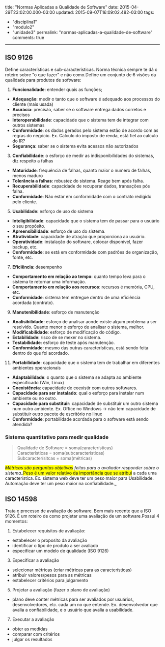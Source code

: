 title: "Normas Aplicadas a Qualidade de Software"
date: 2015-04-29T23:02:00.000-03:00
updated: 2015-09-07T16:09:02.482-03:00
tags: 
- "disciplina1"
- "modulo2"
- "unidade3"
permalink: "normas-aplicadas-a-qualidade-de-software"
comments: true
---

## ISO 9126

Define características e sub-características. Norma técnica sempre te dá o roteiro sobre "o que fazer" e não como.Define um conjunto de 6 visões da qualidade para produtos de software:

1.  **Funcionalidade**: entender quais as funções;

*   **Adequação**: medir o tanto que o software é adequado aos processos do cliente (mais usada)
*   **Acurácia**: precisão, saber se o software entrega dados corretos e precisos
*   **Interoperabilidade**: capacidade que o sistema tem de integrar com outros sistemas
*   **Conformidade**: os dados gerados pelo sistema estão de acordo com as regras do negócio. Ex. Calculo do imposto de renda, está fiel ao calculo do IR?
*   **Segurança**: saber se o sistema evita acessos não autorizados

3.  **Confiabilidade**: o esforço de medir as indisponibilidades do sistemas, diz respeito a falhas

*   **Maturidade**: frequência de falhas, quanto maior o numero de falhas, menos maduro
*   **Tolerância a falhas**: robustez do sistema. Reage bem após falha.
*   **Recuperabilidade**: capacidade de recuperar dados, transações pós falha.
*   **Conformidade**: Não estar em conformidade com o contrato redigido pelo cliente.

5.  **Usabilidade**: esforço de uso do sistema

*   **Inteligibilidade**: capacidade que o sistema tem de passar para o usuário o seu propósito.
*   **Apreensibilidade**: esforço de uso do sistema.
*   **Atratividade**: capacidade de atração que proporciona ao usuário.
*   **Operatividade**: instalação do software, colocar disponível, fazer backup, etc. 
*   **Conformidade**: se está em conformidade com padrões de organização, fonte, etc.

7.  **Eficiência**: desempenho

*   **Comportamento em relação ao tempo**: quanto tempo leva para o sistema te retornar uma informação. 
*   **Comportamento em relação aos recursos**: recursos é memória, CPU, etc. 
*   **Conformidade**: sistema tem entregue dentro de uma eficiência acordada (contrato).

9.  **Manutenibilidade**: esforço de manutenção

*   **Analisibilidade**: esforço de analisar aonde existe algum problema a ser resolvido. Quanto menor o esforço de analisar o sistema, melhor.
*   **Modificabilidade**: esforço de modificação do código.
*   **Estabilidade**: risco de se mexer no sistema.
*   **Testabilidade**: esforço de teste após manutenção.
*   **Conformidade**: mesmo das outras características, está sendo feita dentro do que foi acordado.

11.  **Portabilidade**: capacidade que o sistema tem de trabalhar em diferentes ambientes operacionais

*   **Adaptabilidade**: o quanto que o sistema se adapta ao ambiente especificado (Win, Linux)
*   **Coexistência**: capacidade de coexistir com outros softwares.
*   **Capacidade para ser instalado:** qual o esforço para instalar num ambiente ou no outro.
*   **Capacidade para substituir:** capacidade de substituir um outro sistema num outro ambiente. Ex. Office no Windows -> não tem capacidade de substituir outro pacote de escritório no linux
*   **Conformidade**: portabilidade acordada para o software está sendo atendida?

### Sistema quantitativo para medir qualidade

> Qualidade de Software = soma(características)  
> Características = soma(subcaracteristicas)  
> Subcaracterísitcas = soma(métricas)

_<span style="background-color: yellow;">Métricas são perguntas objetivas</span> feitas para o avaliador responder sobre o sistema__<span style="background-color: yellow;">Peso é um valor relativo da importância que se atribui</span> <span style="background-color: white;">a cada uma característica</span>. Ex. sistema web deve ter um peso maior para Usabilidade. Automação deve ter um peso maior na confiabilidade._

## ISO 14598

Trata o processo de avaliação do software. Bem mais recente que a ISO 9126\. É um roteiro de como projetar uma avaliação de um software.Possui 4 momentos:

1.  Estabelecer requisitos de avaliação: 

*   estabelecer o proposito da avaliação
*   identificar o tipo de produto a ser avaliado
*   especificar um modelo de qualidade (ISO 9126)

3.  Especificar a avaliação

*   selecionar métricas (criar métricas para as características)
*   atribuir valores/pesos para as métricas
*   estabelecer critérios para julgamento

5.  Projetar a avaliação (fazer o plano de avaliação)

*   plano deve conter métricas para ser avaliados por usuários, desenvolvedores, etc. cada um no que entende. Ex. desenvolvedor que avalia a confiabilidade, e o usuário que avalia a usabilidade.

7.  Executar a avaliação

*   obter as medidas
*   comparar com critérios
*   julgar os resultados
